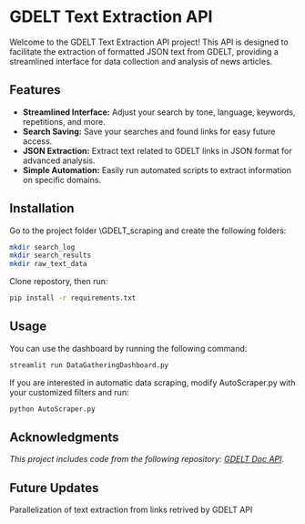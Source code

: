 # GDELT Text Extraction API

Welcome to the GDELT Text Extraction API project! This API is designed to facilitate the extraction of formatted JSON text from GDELT, providing a streamlined interface for data collection and analysis of news articles.

## Features

- **Streamlined Interface:** Adjust your search by tone, language, keywords, repetitions, and more.
- **Search Saving:** Save your searches and found links for easy future access.
- **JSON Extraction:** Extract text related to GDELT links in JSON format for advanced analysis.
- **Simple Automation:** Easily run automated scripts to extract information on specific domains.

## Installation

Go to the project folder \GDELT_scraping and create the following folders:
```bash
mkdir search_log
mkdir search_results
mkdir raw_text_data
```


Clone repostory, then run:
```bash
pip install -r requirements.txt
```
## Usage

You can use the dashboard by running the following command:

```bash
streamlit run DataGatheringDashboard.py
```

If you are  interested in automatic data scraping, modify AutoScraper.py with your customized filters and run:

```bash
python AutoScraper.py
```

## Acknowledgments

*This project includes code from the following repository: [GDELT Doc API](https://github.com/alex9smith/gdelt-doc-api)*.


## Future Updates

Parallelization of text extraction from links retrived by GDELT API
